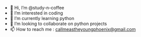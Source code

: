 - 👋 Hi, I’m @study-n-coffee
- 👀 I’m interested in coding
- 🌱 I’m currently learning python 
- 💞️ I’m looking to collaborate on python projects
- 📫 How to reach me : callmeastheyoungphoenix@gmail.com

<!---
study-n-coffee/study-n-coffee is a ✨ special ✨ repository because its `README.md` (this file) appears on your GitHub profile.
You can click the Preview link to take a look at your changes.
--->
